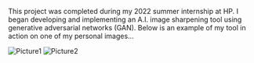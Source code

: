 This project was completed during my 2022 summer internship at HP. I began developing and implementing an A.I. image sharpening tool using generative adversarial networks (GAN). Below is an example of my tool in action on one of my personal images...

![Picture1](https://user-images.githubusercontent.com/97072661/183736138-17fde79a-5d91-4e6c-96c6-e74c73713fbd.jpg)
![Picture2](https://user-images.githubusercontent.com/97072661/183736284-6745d263-5cbe-4668-a54d-a9886643c7dc.jpg)
